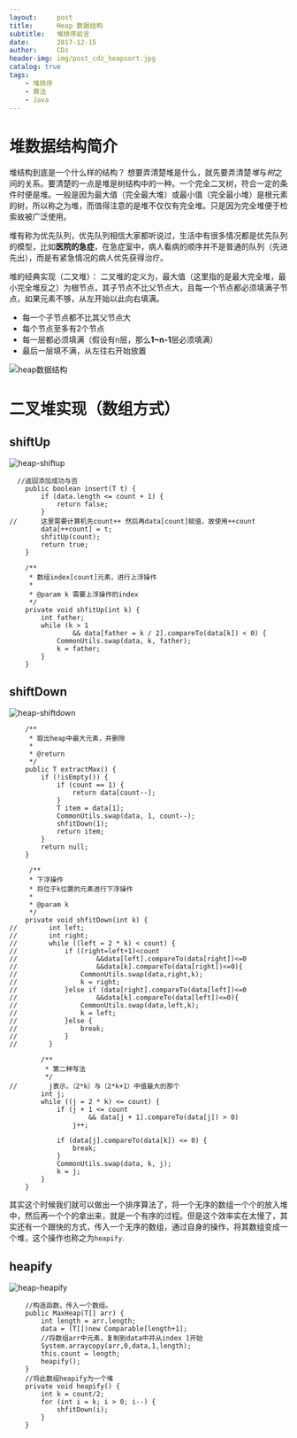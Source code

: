```yaml
---
layout:     post
title:      Heap 数据结构
subtitle:   堆排序前言
date:       2017-12-15
author:     CDz
header-img: img/post_cdz_heapsort.jpg
catalog: true
tags:
    - 堆排序
    - 算法
    - Java
---
```


# 堆数据结构简介
堆结构到底是一个什么样的结构？
想要弄清楚堆是什么，就先要弄清楚*堆*与*树*之间的关系。要清楚的一点是堆是树结构中的一种。一个完全二叉树，符合一定的条件时便是堆。一般是因为最大值（完全最大堆）或最小值（完全最小堆）是根元素的树，所以称之为堆，而值得注意的是堆不仅仅有完全堆。只是因为完全堆便于检索故被广泛使用。

堆有称为优先队列，优先队列相信大家都听说过，生活中有很多情况都是优先队列的模型，比如**医院的急症**，在急症室中，病人看病的顺序并不是普通的队列（先进先出），而是有紧急情况的病人优先获得治疗。

堆的经典实现（二叉堆）：
二叉堆的定义为，最大值（这里指的是最大完全堆，最小完全堆反之）为根节点，其子节点不比父节点大，且每一个节点都必须填满子节点，如果元素不够，从左开始以此向右填满。

- 每一个子节点都不比其父节点大
- 每个节点至多有2个节点
- 每一层都必须填满（假设有n层，那么**1~n-1**层必须填满）
- 最后一层填不满，从左往右开始放置

![heap数据结构](https://wx3.sinaimg.cn/large/63d77fe7ly1fms5v0dv1zj20sg0f2ju9.jpg)

# 二叉堆实现（数组方式）
## shiftUp
![heap-shiftup](https://wx1.sinaimg.cn/large/63d77fe7ly1fms5v6xo73j20tu0cyq5l.jpg)

```
  //返回添加成功与否
    public boolean insert(T t) {
        if (data.length <= count + 1) {
            return false;
        }
//      这里需要计算机先count++ 然后再data[count]赋值，故使用++count
        data[++count] = t;
        shfitUp(count);
        return true;
    }

    /**
     * 数组index[count]元素，进行上浮操作
     *
     * @param k 需要上浮操作的index
     */
    private void shfitUp(int k) {
        int father;
        while (k > 1
                && data[father = k / 2].compareTo(data[k]) < 0) {
            CommonUtils.swap(data, k, father);
            k = father;
        }
    }
```
## shiftDown
![heap-shiftdown](https://wx3.sinaimg.cn/large/63d77fe7ly1fms5ve01wvj20tr0hm41g.jpg)

```
    /**
     * 取出heap中最大元素，并删除
     *
     * @return
     */
    public T extractMax() {
        if (!isEmpty()) {
            if (count == 1) {
                return data[count--];
            }
            T item = data[1];
            CommonUtils.swap(data, 1, count--);
            shfitDown(1);
            return item;
        }
        return null;
    }

     /**
     * 下浮操作
     * 将位于k位置的元素进行下浮操作
     *
     * @param k
     */
    private void shfitDown(int k) {
//        int left;
//        int right;
//        while ((left = 2 * k) < count) {
//            if ((right=left+1)<count
//                    &&data[left].compareTo(data[right])<=0
//                    &&data[k].compareTo(data[right])<=0){
//                CommonUtils.swap(data,right,k);
//                k = right;
//            }else if (data[right].compareTo(data[left])<=0
//                    &&data[k].compareTo(data[left])<=0){
//                CommonUtils.swap(data,left,k);
//                k = left;
//            }else {
//                break;
//            }
//        }

        /**
         * 第二种写法
         */
//        j表示，（2*k）与（2*k+1）中值最大的那个
        int j;
        while ((j = 2 * k) <= count) {
            if (j + 1 <= count
                    && data[j + 1].compareTo(data[j]) > 0)
                j++;

            if (data[j].compareTo(data[k]) <= 0) {
                break;
            }
            CommonUtils.swap(data, k, j);
            k = j;
        }
    }
```
其实这个时候我们就可以做出一个排序算法了，将一个无序的数组一个个的放入堆中，然后再一个个的拿出来，就是一个有序的过程。但是这个效率实在太慢了，其实还有一个跟快的方式，传入一个无序的数组，通过自身的操作，将其数组变成一个堆，这个操作也称之为`heapify`.
## heapify
![heap-heapify](https://wx4.sinaimg.cn/large/63d77fe7ly1fms5viu5dej20rh0eidiz.jpg)

```
    //构造函数，传入一个数组。
    public MaxHeap(T[] arr) {
        int length = arr.length;
        data = (T[])new Comparable[length+1];
        //将数组arr中元素，复制到data中并从index 1开始
        System.arraycopy(arr,0,data,1,length);
        this.count = length;
        heapify();
    }
    //将此数组heapify为一个堆
    private void heapify() {
        int k = count/2;
        for (int i = k; i > 0; i--) {
            shfitDown(i);
        }
    }
```